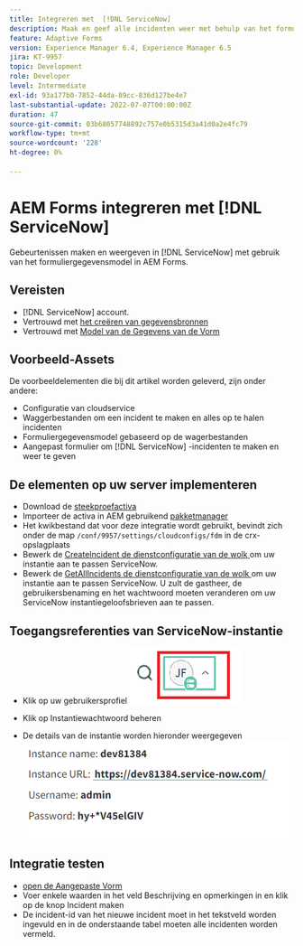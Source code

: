 ```yaml
---
title: Integreren met  [!DNL ServiceNow]
description: Maak en geef alle incidenten weer met behulp van het formuliergegevensmodel.
feature: Adaptive Forms
version: Experience Manager 6.4, Experience Manager 6.5
jira: KT-9957
topic: Development
role: Developer
level: Intermediate
exl-id: 93a177b0-7852-44da-89cc-836d127be4e7
last-substantial-update: 2022-07-07T00:00:00Z
duration: 47
source-git-commit: 03b68057748892c757e0b5315d3a41d0a2e4fc79
workflow-type: tm+mt
source-wordcount: '228'
ht-degree: 0%

---
```


# AEM Forms integreren met [!DNL ServiceNow]

Gebeurtenissen maken en weergeven in [!DNL ServiceNow] met gebruik van het formuliergegevensmodel in AEM Forms.

## Vereisten

* [!DNL ServiceNow] account.
* Vertrouwd met [ het creëren van gegevensbronnen ](https://experienceleague.adobe.com/docs/experience-manager-learn/forms/ic-web-channel-tutorial/parttwo.html)
* Vertrouwd met [ Model van de Gegevens van de Vorm ](https://experienceleague.adobe.com/docs/experience-manager-65/forms/form-data-model/create-form-data-models.html)

## Voorbeeld-Assets

De voorbeeldelementen die bij dit artikel worden geleverd, zijn onder andere:

* Configuratie van cloudservice
* Waggerbestanden om een incident te maken en alles op te halen   incidenten
* Formuliergegevensmodel gebaseerd op de wagerbestanden
* Aangepast formulier om [!DNL ServiceNow] -incidenten te maken en weer te geven

## De elementen op uw server implementeren

* Download de [ steekproefactiva ](assets/service-now.zip)
* Importeer de activa in AEM gebruikend [ pakketmanager ](http://localhost:4502/crx/packmgr/index.jsp)
* Het kwikbestand dat voor deze integratie wordt gebruikt, bevindt zich onder de map ```/conf/9957/settings/cloudconfigs/fdm``` in de crx-opslagplaats
* Bewerk de [ CreateIncident de dienstconfiguratie van de wolk ](http://localhost:4502/mnt/overlay/fd/fdm/gui/components/admin/fdmcloudservice/properties.html?item=%2Fconf%2F9957%2Fsettings%2Fcloudconfigs%2Ffdm%2Fcreateincident) om uw instantie aan te passen ServiceNow.
* Bewerk de [ GetAllIncidents de dienstconfiguratie van de wolk ](http://localhost:4502/mnt/overlay/fd/fdm/gui/components/admin/fdmcloudservice/properties.html?item=%2Fconf%2F9957%2Fsettings%2Fcloudconfigs%2Ffdm%2Fgetallincidents) om uw instantie aan te passen ServiceNow. U zult de gastheer, de gebruikersbenaming en het wachtwoord moeten veranderen om uw ServiceNow instantiegeloofsbrieven aan te passen.

## Toegangsreferenties van ServiceNow-instantie

* Klik op uw gebruikersprofiel
  ![ klik op gebruikersprofiel ](assets/snow-1.png)

* Klik op Instantiewachtwoord beheren
* De details van de instantie worden hieronder weergegeven
  ![ instantiedetails ](assets/snow-3.png)

## Integratie testen

* [ open de Aangepaste Vorm ](http://localhost:4502/content/dam/formsanddocuments/create-incident-in-service-now/jcr:content?wcmmode=disabled)
* Voer enkele waarden in het veld Beschrijving en opmerkingen in en klik op de knop Incident maken
* De incident-id van het nieuwe incident moet in het tekstveld worden ingevuld en in de onderstaande tabel moeten alle incidenten worden vermeld.
